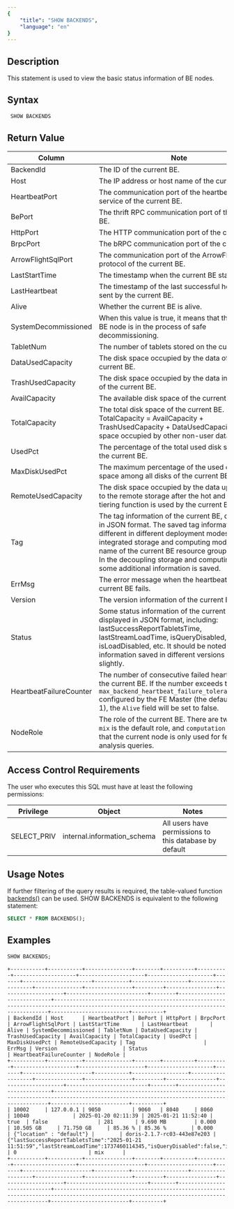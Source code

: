 ```yaml
---
{
    "title": "SHOW BACKENDS",
    "language": "en"
}
---
```


## Description

This statement is used to view the basic status information of BE nodes.

## Syntax

```sql
 SHOW BACKENDS
```

## Return Value

| Column                      | Note                                                                                                                                                                                                                                                                                                                         |
|-------------------------|------------------------------------------------------------------------------------------------------------------------------------------------------------------------------------------------------------------------------------------------------------------------------------------------------------------------------|
| BackendId               | The ID of the current BE.                                                                                                                                                                                                                                                                                                    |
| Host                    | The IP address or host name of the current BE.                                                                                                                                                                                                                                                                               |
| HeartbeatPort           | The communication port of the heartbeat service of the current BE.                                                                                                                                                                                                                                                           |
| BePort                  | The thrift RPC communication port of the current BE.                                                                                                                                                                                                                                                                         |
| HttpPort                | The HTTP communication port of the current BE.                                                                                                                                                                                                                                                                               |
| BrpcPort                | The bRPC communication port of the current BE.                                                                                                                                                                                                                                                                               |
| ArrowFlightSqlPort      | The communication port of the ArrowFlight protocol of the current BE.                                                                                                                                                                                                                                                        |
| LastStartTime           | The timestamp when the current BE started.                                                                                                                                                                                                                                                                                   |
| LastHeartbeat           | The timestamp of the last successful heartbeat sent by the current BE.                                                                                                                                                                                                                                                       |
| Alive                   | Whether the current BE is alive.                                                                                                                                                                                                                                                                                             |
| SystemDecommissioned    | When this value is true, it means that the current BE node is in the process of safe decommissioning.                                                                                                                                                                                                                        |
| TabletNum               | The number of tablets stored on the current BE.                                                                                                                                                                                                                                                                              |
| DataUsedCapacity        | The disk space occupied by the data of the current BE.                                                                                                                                                                                                                                                                       |
| TrashUsedCapacity       | The disk space occupied by the data in the trash of the current BE.                                                                                                                                                                                                                                                          |
| AvailCapacity           | The available disk space of the current BE.                                                                                                                                                                                                                                                                                  |
| TotalCapacity           | The total disk space of the current BE. TotalCapacity = AvailCapacity + TrashUsedCapacity + DataUsedCapacity + Disk space occupied by other non-user data files.                                                                                                                                                             |
| UsedPct                 | The percentage of the total used disk space of the current BE.                                                                                                                                                                                                                                                               |
| MaxDiskUsedPct          | The maximum percentage of the used disk space among all disks of the current BE.                                                                                                                                                                                                                                             |
| RemoteUsedCapacity      | The disk space occupied by the data uploaded to the remote storage after the hot and cold tiering function is used by the current BE.                                                                                                                                                                                        |
| Tag                     | The tag information of the current BE, displayed in JSON format. The saved tag information is different in different deployment modes. In the integrated storage and computing mode, the name of the current BE resource group is saved. In the decoupling storage and computing mode, some additional information is saved. |
| ErrMsg                  | The error message when the heartbeat of the current BE fails.                                                                                                                                                                                                                                                                |
| Version                 | The version information of the current BE.                                                                                                                                                                                                                                                                                   |
| Status                  | Some status information of the current BE, displayed in JSON format, including: lastSuccessReportTabletsTime, lastStreamLoadTime, isQueryDisabled, isLoadDisabled, etc. It should be noted that the information saved in different versions may vary slightly.                                                               |
| HeartbeatFailureCounter | The number of consecutive failed heartbeats of the current BE. If the number exceeds the `max_backend_heartbeat_failure_tolerance_count` configured by the FE Master (the default value is 1), the `Alive` field will be set to false.                                                                                                                                                                                                             |
| NodeRole                | The role of the current BE. There are two types: `mix` is the default role, and `computation` means that the current node is only used for federated analysis queries.                                                                                                                                                                                                                                                                       |

## Access Control Requirements

The user who executes this SQL must have at least the following permissions:

| Privilege  | Object | Notes |
|------------|----|----|
| SELECT_PRIV | internal.information_schema | All users have permissions to this database by default |

## Usage Notes

If further filtering of the query results is required, the table-valued function [backends()](../../../sql-functions/table-valued-functions/backends.md) can be used. SHOW BACKENDS is equivalent to the following statement:
```sql
SELECT * FROM BACKENDS();
```

## Examples

```sql
SHOW BACKENDS;
```

```text
+-----------+-----------+---------------+--------+----------+----------+--------------------+---------------------+---------------------+-------+----------------------+-----------+------------------+-------------------+---------------+---------------+---------+----------------+--------------------+--------------------------+--------+-----------------------------+------------------------------------------------------------------------------------------------------------------------------------------+-------------------------+----------+
| BackendId | Host      | HeartbeatPort | BePort | HttpPort | BrpcPort | ArrowFlightSqlPort | LastStartTime       | LastHeartbeat       | Alive | SystemDecommissioned | TabletNum | DataUsedCapacity | TrashUsedCapacity | AvailCapacity | TotalCapacity | UsedPct | MaxDiskUsedPct | RemoteUsedCapacity | Tag                      | ErrMsg | Version                     | Status                                                                                                                                   | HeartbeatFailureCounter | NodeRole |
+-----------+-----------+---------------+--------+----------+----------+--------------------+---------------------+---------------------+-------+----------------------+-----------+------------------+-------------------+---------------+---------------+---------+----------------+--------------------+--------------------------+--------+-----------------------------+------------------------------------------------------------------------------------------------------------------------------------------+-------------------------+----------+
| 10002     | 127.0.0.1 | 9050          | 9060   | 8040     | 8060     | 10040              | 2025-01-20 02:11:39 | 2025-01-21 11:52:40 | true  | false                | 281       | 9.690 MB         | 0.000             | 10.505 GB     | 71.750 GB     | 85.36 % | 85.36 %        | 0.000              | {"location" : "default"} |        | doris-2.1.7-rc03-443e87e203 | {"lastSuccessReportTabletsTime":"2025-01-21 11:51:59","lastStreamLoadTime":1737460114345,"isQueryDisabled":false,"isLoadDisabled":false} | 0                       | mix      |
+-----------+-----------+---------------+--------+----------+----------+--------------------+---------------------+---------------------+-------+----------------------+-----------+------------------+-------------------+---------------+---------------+---------+----------------+--------------------+--------------------------+--------+-----------------------------+------------------------------------------------------------------------------------------------------------------------------------------+-------------------------+----------+
```
